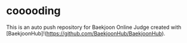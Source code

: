 # cooooding 
This is an auto push repository for Baekjoon Online Judge created with [BaekjoonHub]!(https://github.com/BaekjoonHub/BaekjoonHub).
